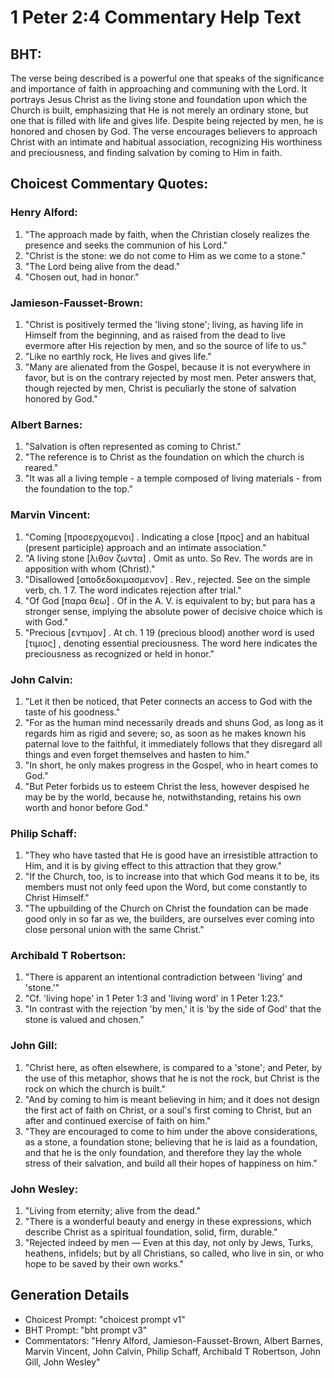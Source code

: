 # 1 Peter 2:4 Commentary Help Text

## BHT:
The verse being described is a powerful one that speaks of the significance and importance of faith in approaching and communing with the Lord. It portrays Jesus Christ as the living stone and foundation upon which the Church is built, emphasizing that He is not merely an ordinary stone, but one that is filled with life and gives life. Despite being rejected by men, he is honored and chosen by God. The verse encourages believers to approach Christ with an intimate and habitual association, recognizing His worthiness and preciousness, and finding salvation by coming to Him in faith.

## Choicest Commentary Quotes:
### Henry Alford:
1. "The approach made by faith, when the Christian closely realizes the presence and seeks the communion of his Lord."
2. "Christ is the stone: we do not come to Him as we come to a stone."
3. "The Lord being alive from the dead."
4. "Chosen out, had in honor."

### Jamieson-Fausset-Brown:
1. "Christ is positively termed the 'living stone'; living, as having life in Himself from the beginning, and as raised from the dead to live evermore after His rejection by men, and so the source of life to us." 
2. "Like no earthly rock, He lives and gives life."
3. "Many are alienated from the Gospel, because it is not everywhere in favor, but is on the contrary rejected by most men. Peter answers that, though rejected by men, Christ is peculiarly the stone of salvation honored by God."

### Albert Barnes:
1. "Salvation is often represented as coming to Christ."
2. "The reference is to Christ as the foundation on which the church is reared."
3. "It was all a living temple - a temple composed of living materials - from the foundation to the top."

### Marvin Vincent:
1. "Coming [προσερχομενοι] . Indicating a close [προς] and an habitual (present participle) approach and an intimate association."
2. "A living stone [λιθον ζωντα] . Omit as unto. So Rev. The words are in apposition with whom (Christ)."
3. "Disallowed [αποδεδοκιμασμενον] . Rev., rejected. See on the simple verb, ch. 1 7. The word indicates rejection after trial."
4. "Of God [παρα θεω] . Of in the A. V. is equivalent to by; but para has a stronger sense, implying the absolute power of decisive choice which is with God."
5. "Precious [εντιμον] . At ch. 1 19 (precious blood) another word is used [τιμιος] , denoting essential preciousness. The word here indicates the preciousness as recognized or held in honor."

### John Calvin:
1. "Let it then be noticed, that Peter connects an access to God with the taste of his goodness."
2. "For as the human mind necessarily dreads and shuns God, as long as it regards him as rigid and severe; so, as soon as he makes known his paternal love to the faithful, it immediately follows that they disregard all things and even forget themselves and hasten to him."
3. "In short, he only makes progress in the Gospel, who in heart comes to God."
4. "But Peter forbids us to esteem Christ the less, however despised he may be by the world, because he, notwithstanding, retains his own worth and honor before God."

### Philip Schaff:
1. "They who have tasted that He is good have an irresistible attraction to Him, and it is by giving effect to this attraction that they grow."
2. "If the Church, too, is to increase into that which God means it to be, its members must not only feed upon the Word, but come constantly to Christ Himself."
3. "The upbuilding of the Church on Christ the foundation can be made good only in so far as we, the builders, are ourselves ever coming into close personal union with the same Christ."

### Archibald T Robertson:
1. "There is apparent an intentional contradiction between 'living' and 'stone.'" 
2. "Cf. 'living hope' in 1 Peter 1:3 and 'living word' in 1 Peter 1:23."
3. "In contrast with the rejection 'by men,' it is 'by the side of God' that the stone is valued and chosen."

### John Gill:
1. "Christ here, as often elsewhere, is compared to a 'stone'; and Peter, by the use of this metaphor, shows that he is not the rock, but Christ is the rock on which the church is built."
2. "And by coming to him is meant believing in him; and it does not design the first act of faith on Christ, or a soul's first coming to Christ, but an after and continued exercise of faith on him."
3. "They are encouraged to come to him under the above considerations, as a stone, a foundation stone; believing that he is laid as a foundation, and that he is the only foundation, and therefore they lay the whole stress of their salvation, and build all their hopes of happiness on him."

### John Wesley:
1. "Living from eternity; alive from the dead."
2. "There is a wonderful beauty and energy in these expressions, which describe Christ as a spiritual foundation, solid, firm, durable."
3. "Rejected indeed by men — Even at this day, not only by Jews, Turks, heathens, infidels; but by all Christians, so called, who live in sin, or who hope to be saved by their own works."


## Generation Details
- Choicest Prompt: "choicest prompt v1"
- BHT Prompt: "bht prompt v3"
- Commentators: "Henry Alford, Jamieson-Fausset-Brown, Albert Barnes, Marvin Vincent, John Calvin, Philip Schaff, Archibald T Robertson, John Gill, John Wesley"
